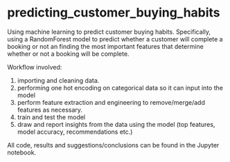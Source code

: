 # predicting_customer_buying_habits

Using machine learning to predict customer buying habits. Specifically, using a RandomForest model to predict whether a customer will complete a booking or not an finding the most important features that determine whether or not a booking will be complete.

Workflow involved:
1. importing and cleaning data.
2. performing one hot encoding on categorical data so it can input into the model
3. perform feature extraction and engineering to remove/merge/add features as necessary.
4. train and test the model
5. draw and report insights from the data using the model (top features, model accuracy, recommendations etc.)

All code, results and suggestions/conclusions can be found in the Jupyter notebook.
